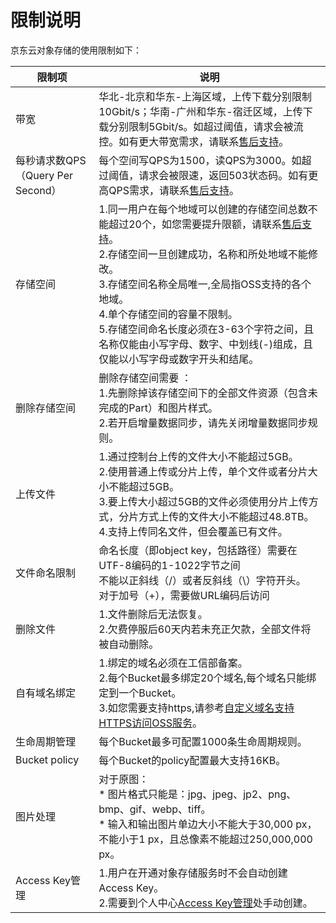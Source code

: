 # 限制说明

京东云对象存储的使用限制如下：

|限制项|说明|
|-|-|
|带宽|华北-北京和华东-上海区域，上传下载分别限制10Gbit/s；华南-广州和华东-宿迁区域，上传下载分别限制5Gbit/s。如超过阈值，请求会被流控。如有更大带宽需求，请联系[售后支持](https://ticket.jdcloud.com/myorder/submit)。|
|每秒请求数QPS（Query Per Second）|每个空间写QPS为1500，读QPS为3000。如超过阈值，请求会被限速，返回503状态码。如有更高QPS需求，请联系[售后支持](https://ticket.jdcloud.com/myorder/submit)。|
|存储空间|1.同一用户在每个地域可以创建的存储空间总数不能超过20个，如您需要提升限额，请联系[售后支持](https://ticket.jdcloud.com/myorder/submit)。<br>2.存储空间一旦创建成功，名称和所处地域不能修改。<br>3.存储空间名称全局唯一,全局指OSS支持的各个地域。<br>4.单个存储空间的容量不限制。<br>5.存储空间命名长度必须在3-63个字符之间，且名称仅能由小写字母、数字、中划线(-)组成，且仅能以小写字母或数字开头和结尾。<br>|
|删除存储空间|删除存储空间需要 ：<br>1.先删除掉该存储空间下的全部文件资源（包含未完成的Part）和图片样式。<br>2.若开启增量数据同步，请先关闭增量数据同步规则。|
|上传文件|1.通过控制台上传的文件大小不能超过5GB。<br>2.使用普通上传或分片上传，单个文件或者分片大小不能超过5GB。<br>3.要上传大小超过5GB的文件必须使用分片上传方式，分片方式上传的文件大小不能超过48.8TB。<br>4.支持上传同名文件，但会覆盖已有文件。
|文件命名限制|命名长度（即object key，包括路径）需要在UTF-8编码的1-1022字节之间<br>不能以正斜线（/）或者反斜线（\）字符开头。<br>对于加号（+），需要做URL编码后访问|
|删除文件|1.文件删除后无法恢复。<br>2.欠费停服后60天内若未充正欠款，全部文件将被自动删除。<br>|
|自有域名绑定|1.绑定的域名必须在工信部备案。<br>2.每个Bucket最多绑定20个域名,每个域名只能绑定到一个Bucket。<br>3.如您需要支持https,请参考[自定义域名支持HTTPS访问OSS服务](https://docs.jdcloud.com/cn/object-storage-service/custom-domain-name-guidance)。<br>|
|生命周期管理|每个Bucket最多可配置1000条生命周期规则。|
|Bucket policy|每个Bucket的policy配置最大支持16KB。|
|图片处理|对于原图：<br>* 图片格式只能是：jpg、jpeg、jp2、png、bmp、gif、webp、tiff。<br>* 输入和输出图片单边大小不能大于30,000 px，不能小于1 px，且总像素不能超过250,000,000 px。|
|Access Key管理|1.用户在开通对象存储服务时不会自动创建Access Key。<br>2.需要到个人中心[Access Key管理](https://uc.jdcloud.com/account/accesskey)处手动创建。|
